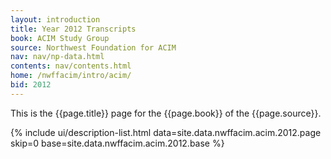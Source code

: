 ```yaml
---
layout: introduction
title: Year 2012 Transcripts
book: ACIM Study Group
source: Northwest Foundation for ACIM
nav: nav/np-data.html
contents: nav/contents.html
home: /nwffacim/intro/acim/
bid: 2012
---
```


This is the {{page.title}} page for the {{page.book}} of the
{{page.source}}.

{% include ui/description-list.html
data=site.data.nwffacim.acim.2012.page skip=0
base=site.data.nwffacim.acim.2012.base %}

